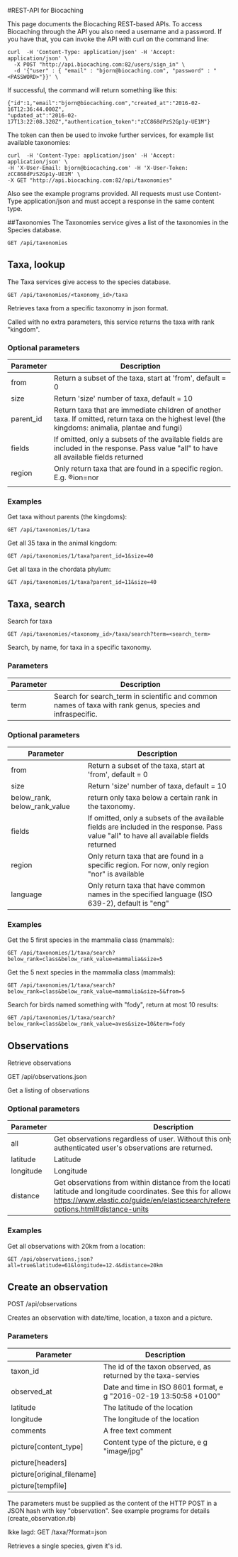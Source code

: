 #REST-API for Biocaching

This page documents the Biocaching REST-based APIs. To access Biocaching through the API you also need a username and a password. If you have that, you can invoke the API with curl on the command line: 

    curl  -H 'Content-Type: application/json' -H 'Accept: application/json' \
      -X POST "http://api.biocaching.com:82/users/sign_in" \
      -d '{"user" : { "email" : "bjorn@biocaching.com", "password" : "<PASSWORD>"}}' \

If successful, the command will return something like this: 

    {"id":1,"email":"bjorn@biocaching.com","created_at":"2016-02-16T12:36:44.000Z",
    "updated_at":"2016-02-17T13:22:08.320Z","authentication_token":"zCC868dPzS2Gp1y-UE1M"}

The token can then be used to invoke further services, for example list available taxonomies: 

    curl  -H 'Content-Type: application/json' -H 'Accept: application/json' \
    -H 'X-User-Email: bjorn@biocaching.com' -H 'X-User-Token: zCC868dPzS2Gp1y-UE1M' \
    -X GET "http://api.biocaching.com:82/api/taxonomies" 

Also see the example programs provided.
All requests must use Content-Type application/json and must accept a response in the same content type. 

##Taxonomies
The Taxonomies service gives a list of the taxonomies in the Species database.

    GET /api/taxonomies

## Taxa, lookup
The Taxa services give access to the species database.

    GET /api/taxonomies/<taxonomy_id>/taxa

Retrieves taxa from a specific taxonomy in json format.

Called with no extra parameters, this service returns the taxa with rank "kingdom".

### Optional parameters

| Parameter  | Description |
| ------------- | ------------- |
| from  | Return a subset of the taxa, start at 'from', default = 0  |
| size | Return 'size' number of taxa, default = 10  |
| parent_id | Return taxa that are immediate children of another taxa. If omitted, return taxa on the highest level (the kingdoms: animalia, plantae and fungi) |
| fields | If omitted, only a subsets of the available fields are included in the response. Pass value "all" to have all available fields returned |
| region | Only return taxa that are found in a specific region. E.g. ®ion=nor |
|  |  |


### Examples

Get taxa without parents (the kingdoms):

    GET /api/taxonomies/1/taxa

Get all 35 taxa in the animal kingdom:

    GET /api/taxonomies/1/taxa?parent_id=1&size=40

Get all taxa in the chordata phylum:

    GET /api/taxonomies/1/taxa?parent_id=11&size=40


## Taxa, search
Search for taxa

    GET /api/taxonomies/<taxonomy_id>/taxa/search?term=<search_term>

Search, by name, for taxa in a specific taxonomy.


### Parameters

| Parameter  | Description |
| ------------- | ------------- |
| term  |  Search for search_term in scientific and common names of taxa with rank genus, species and infraspecific.  |

### Optional parameters

| Parameter  | Description |
| ------------- | ------------- |
| from  | Return a subset of the taxa, start at 'from', default = 0  |
| size | Return 'size' number of taxa, default = 10  |
| below_rank, below_rank_value | return only taxa below a certain rank in the taxonomy.|
| fields | If omitted, only a subsets of the available fields are included in the response. Pass value "all" to have all available fields returned |
| region | Only return taxa that are found in a specific region. For now, only region "nor" is available |
| language | Only return taxa that have common names in the specified language (ISO 639-2), default is "eng" |


### Examples

Get the 5 first species in the mammalia class (mammals):

    GET /api/taxonomies/1/taxa/search?below_rank=class&below_rank_value=mammalia&size=5

Get the 5 next species in the mammalia class (mammals):

    GET /api/taxonomies/1/taxa/search?below_rank=class&below_rank_value=mammalia&size=5&from=5

Search for birds named something with "fody", return at most 10 results:

    GET /api/taxonomies/1/taxa/search?below_rank=class&below_rank_value=aves&size=10&term=fody

## Observations

Retrieve observations

   GET /api/observations.json

Get a listing of observations

### Optional parameters

| Parameter  | Description |
| ------------- | ------------- |
| all  | Get observations regardless of user. Without this only the authenticated user's observations are returned.  |
| latitude  | Latitude |
| longitude  | Longitude |
| distance  | Get observations from within distance from the location given by the latitude and longitude coordinates. See this for allowed formats: https://www.elastic.co/guide/en/elasticsearch/reference/1.4/common-options.html#distance-units  |


### Examples

Get all observations with 20km from a location:
    
    GET /api/observations.json?all=true&latitude=61&longitude=12.4&distance=20km

## Create an observation

  POST /api/observations
  
Creates an observation with date/time, location, a taxon and a picture. 

### Parameters

| Parameter | Description |
| ------------- | ------------- |
| taxon_id | The id of the taxon observed, as returned by the taxa-servies |
| observed_at | Date and time in ISO 8601 format, e g "2016-02-19 13:50:58 +0100" |
| latitude | The latitude of the location |
| longitude | The longitude of the location |
| comments | A free text comment |
| picture[content_type] | Content type of the picture, e g "image/jpg" |
| picture[headers] |  |
| picture[original_filename] |  |
| picture[tempfile] |  |

The parameters must be supplied as the content of the HTTP POST in a JSON hash with key "observation". 
See example programs for details (create_observation.rb)   

Ikke lagd:
GET /taxa/<id>?format=json

Retrieves a single species, given it's id.
